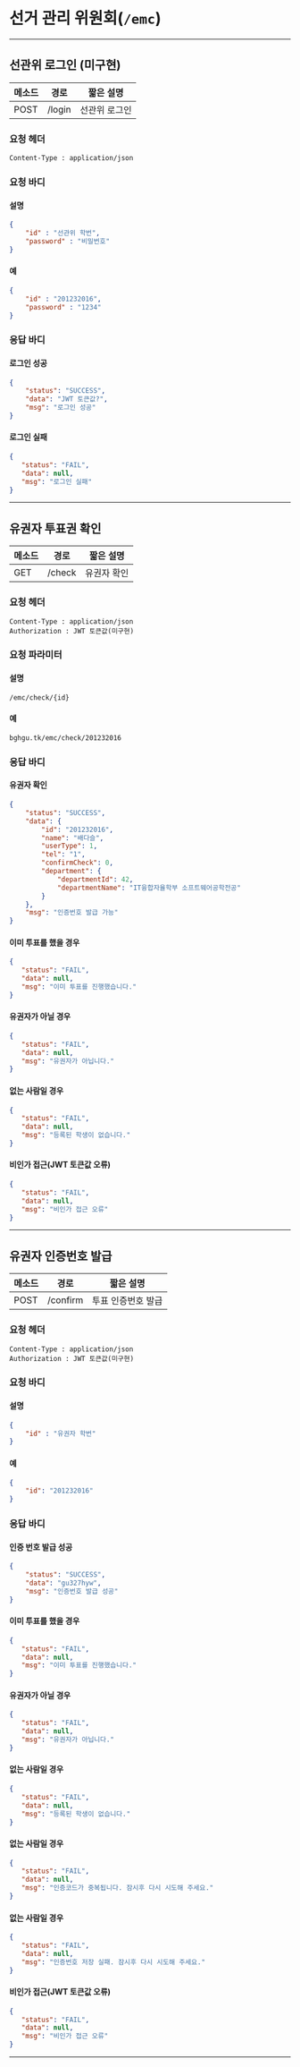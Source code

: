 # 선거 관리 위원회(`/emc`)
---
## 선관위 로그인 (미구현)

메소드 | 경로 | 짧은 설명
--- | --- | ---
POST | /login | 선관위 로그인

### 요청 헤더
~~~
Content-Type : application/json
~~~

### 요청 바디
#### 설명
```json
{
    "id" : "선관위 학번",
    "password" : "비밀번호"
}
```
#### 예
```json
{
    "id" : "201232016",
    "password" : "1234"
}
```
### 응답 바디
#### 로그인 성공
```json
{
    "status": "SUCCESS",
    "data": "JWT 토큰값?",
    "msg": "로그인 성공"
}
 ```
#### 로그인 실패
 ```json
{
    "status": "FAIL",
    "data": null,
    "msg": "로그인 실패"
}
```
---
## 유권자 투표권 확인

메소드 | 경로 | 짧은 설명
--- | --- | ---
GET | /check | 유권자 확인

### 요청 헤더
~~~
Content-Type : application/json
Authorization : JWT 토큰값(미구현)
~~~

### 요청 파라미터
#### 설명 
`/emc/check/{id}`
#### 예 
`bghgu.tk/emc/check/201232016`

### 응답 바디
#### 유권자 확인
```json
{
    "status": "SUCCESS",
    "data": {
        "id": "201232016",
        "name": "배다슬",
        "userType": 1,
        "tel": "1",
        "confirmCheck": 0,
        "department": {
            "departmentId": 42,
            "departmentName": "IT융합자율학부 소프트웨어공학전공"
        }
    },
    "msg": "인증번호 발급 가능"
}
 ```
#### 이미 투표를 했을 경우
 ```json
{
    "status": "FAIL",
    "data": null,
    "msg": "이미 투표를 진행했습니다."
}
```
#### 유권자가 아닐 경우
 ```json
{
    "status": "FAIL",
    "data": null,
    "msg": "유권자가 아닙니다."
}
```
#### 없는 사람일 경우
 ```json
{
    "status": "FAIL",
    "data": null,
    "msg": "등록된 학생이 없습니다."
}
```
#### 비인가 접근(JWT 토큰값 오류)
 ```json
{
    "status": "FAIL",
    "data": null,
    "msg": "비인가 접근 오류"
}
```
---
## 유권자 인증번호 발급

메소드 | 경로 | 짧은 설명
--- | --- | ---
POST | /confirm | 투표 인증번호 발급

### 요청 헤더
~~~
Content-Type : application/json
Authorization : JWT 토큰값(미구현)
~~~

### 요청 바디
#### 설명
```json
{
    "id" : "유권자 학번"
}
```
#### 예
```json
{
    "id": "201232016"
}
```
### 응답 바디
#### 인증 번호 발급 성공
```json
{
    "status": "SUCCESS",
    "data": "gu327hyw",
    "msg": "인증번호 발급 성공"
}
 ```
#### 이미 투표를 했을 경우
 ```json
{
    "status": "FAIL",
    "data": null,
    "msg": "이미 투표를 진행했습니다."
}
```
#### 유권자가 아닐 경우
 ```json
{
    "status": "FAIL",
    "data": null,
    "msg": "유권자가 아닙니다."
}
```
#### 없는 사람일 경우
 ```json
{
    "status": "FAIL",
    "data": null,
    "msg": "등록된 학생이 없습니다."
}
```
#### 없는 사람일 경우
 ```json
{
    "status": "FAIL",
    "data": null,
    "msg": "인증코드가 중복됩니다. 잠시후 다시 시도해 주세요."
}
```
#### 없는 사람일 경우
 ```json
{
    "status": "FAIL",
    "data": null,
    "msg": "인증번호 저장 실패. 잠시후 다시 시도해 주세요."
}
```
#### 비인가 접근(JWT 토큰값 오류)
 ```json
{
    "status": "FAIL",
    "data": null,
    "msg": "비인가 접근 오류"
}
```
---

